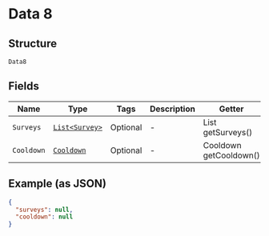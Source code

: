 
# Data 8

## Structure

`Data8`

## Fields

| Name | Type | Tags | Description | Getter | Setter |
|  --- | --- | --- | --- | --- | --- |
| `Surveys` | [`List<Survey>`](../../doc/models/survey.md) | Optional | - | List<Survey> getSurveys() | setSurveys(List<Survey> surveys) |
| `Cooldown` | [`Cooldown`](../../doc/models/cooldown.md) | Optional | - | Cooldown getCooldown() | setCooldown(Cooldown cooldown) |

## Example (as JSON)

```json
{
  "surveys": null,
  "cooldown": null
}
```

